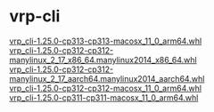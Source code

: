 # vrp-cli

<a href="https://github.com/uptick/vrp/releases/download/0.5/vrp_cli-1.25.0-cp313-cp313-macosx_11_0_arm64.whl" data-requires-python="==3.13">vrp_cli-1.25.0-cp313-cp313-macosx_11_0_arm64.whl</a><br />
<a href="https://github.com/uptick/vrp/releases/download/0.5/vrp_cli-1.25.0-cp312-cp312-manylinux_2_17_x86_64.manylinux2014_x86_64.whl" data-requires-python="==3.12">vrp_cli-1.25.0-cp312-cp312-manylinux_2_17_x86_64.manylinux2014_x86_64.whl</a><br />
<a href="https://github.com/uptick/vrp/releases/download/0.5/vrp_cli-1.25.0-cp312-cp312-manylinux_2_17_aarch64.manylinux2014_aarch64.whl" data-requires-python="==3.12">vrp_cli-1.25.0-cp312-cp312-manylinux_2_17_aarch64.manylinux2014_aarch64.whl</a><br />
<a href="https://github.com/uptick/vrp/releases/download/0.5/vrp_cli-1.25.0-cp312-cp312-macosx_11_0_arm64.whl" data-requires-python="==3.12">vrp_cli-1.25.0-cp312-cp312-macosx_11_0_arm64.whl</a><br />
<a href="https://github.com/uptick/vrp/releases/download/0.5/vrp_cli-1.25.0-cp311-cp311-macosx_11_0_arm64.whl" data-requires-python="==3.11">vrp_cli-1.25.0-cp311-cp311-macosx_11_0_arm64.whl</a><br />

